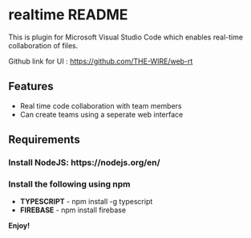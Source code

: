 # realtime README

This is plugin for Microsoft Visual Studio Code which enables real-time collaboration of files.

Github link for UI : https://github.com/THE-WIRE/web-rt

## Features

<ul>
  <li>Real time code collaboration with team members</li>
  <li>Can create teams using a seperate web interface</li>
</ul>


## Requirements

<h3>Install NodeJS: https://nodejs.org/en/</h3>
<h3>Install the following using npm</h3>
<ul>
  <li><b>TYPESCRIPT</b> - npm install -g typescript</li>
  <li><b>FIREBASE</b> - npm install firebase</li>
</ul>

**Enjoy!**
